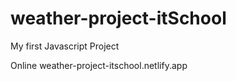 # weather-project-itSchool
My first Javascript Project

Online
weather-project-itschool.netlify.app

